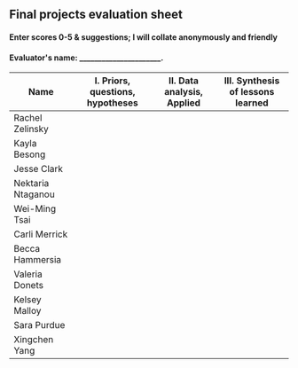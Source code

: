 ## Final projects evaluation sheet
#### Enter scores 0-5 & suggestions; I will collate anonymously and friendly
#### Evaluator's name: ______________________.

Name | I. Priors, questions, hypotheses | II. Data analysis, Applied | III. Synthesis of lessons learned
-----|------ | -------------------|----------------------
Rachel Zelinsky | | | 
Kayla Besong | | | 
Jesse Clark | | | 
Nektaria Ntaganou | | | 
Wei-Ming Tsai | | | 
Carli Merrick | | | 
Becca Hammersia | | | 
Valeria Donets | | | 
Kelsey Malloy | | | 
Sara Purdue | | | 
Xingchen Yang | | |

